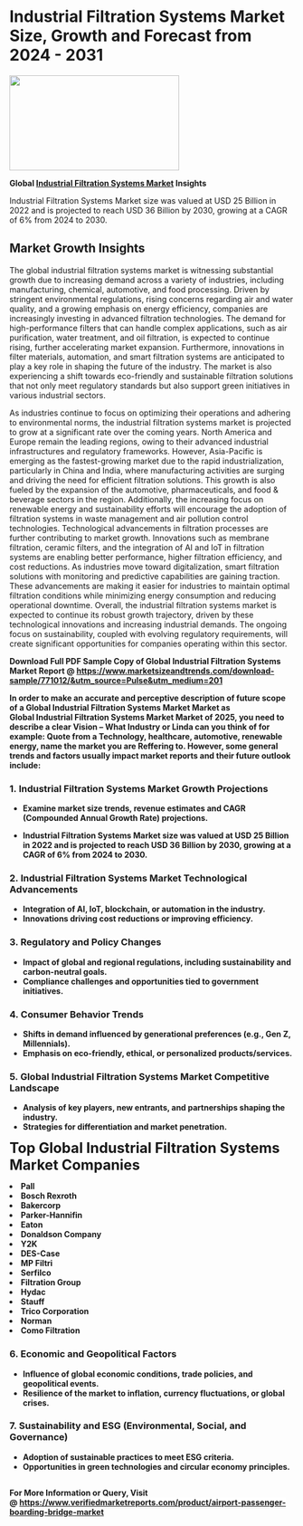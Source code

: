 <H1>Industrial Filtration Systems Market Size, Growth and Forecast from 2024 - 2031</H1><img class="aligncenter size-medium wp-image-584254" src="https://thirdeyenews.in/wp-content/uploads/2024/09/Global-Market-Research-300x168.jpeg" alt="" width="300" height="168" /><p><strong>Global&nbsp;<a href="https://www.marketsizeandtrends.com/download-sample/771012/&amp;utm_source=Pulse&amp;utm_medium=201">Industrial Filtration Systems Market</a> Insights</strong></p><p>Industrial Filtration Systems Market size was valued at USD 25 Billion in 2022 and is projected to reach USD 36 Billion by 2030, growing at a CAGR of 6% from 2024 to 2030.</p><p><h2>Market Growth Insights</h2> <p>The global industrial filtration systems market is witnessing substantial growth due to increasing demand across a variety of industries, including manufacturing, chemical, automotive, and food processing. Driven by stringent environmental regulations, rising concerns regarding air and water quality, and a growing emphasis on energy efficiency, companies are increasingly investing in advanced filtration technologies. The demand for high-performance filters that can handle complex applications, such as air purification, water treatment, and oil filtration, is expected to continue rising, further accelerating market expansion. Furthermore, innovations in filter materials, automation, and smart filtration systems are anticipated to play a key role in shaping the future of the industry. The market is also experiencing a shift towards eco-friendly and sustainable filtration solutions that not only meet regulatory standards but also support green initiatives in various industrial sectors. </p> <p><strong></strong></p> <p>As industries continue to focus on optimizing their operations and adhering to environmental norms, the industrial filtration systems market is projected to grow at a significant rate over the coming years. North America and Europe remain the leading regions, owing to their advanced industrial infrastructures and regulatory frameworks. However, Asia-Pacific is emerging as the fastest-growing market due to the rapid industrialization, particularly in China and India, where manufacturing activities are surging and driving the need for efficient filtration solutions. This growth is also fueled by the expansion of the automotive, pharmaceuticals, and food & beverage sectors in the region. Additionally, the increasing focus on renewable energy and sustainability efforts will encourage the adoption of filtration systems in waste management and air pollution control technologies. Technological advancements in filtration processes are further contributing to market growth. Innovations such as membrane filtration, ceramic filters, and the integration of AI and IoT in filtration systems are enabling better performance, higher filtration efficiency, and cost reductions. As industries move toward digitalization, smart filtration solutions with monitoring and predictive capabilities are gaining traction. These advancements are making it easier for industries to maintain optimal filtration conditions while minimizing energy consumption and reducing operational downtime. Overall, the industrial filtration systems market is expected to continue its robust growth trajectory, driven by these technological innovations and increasing industrial demands. The ongoing focus on sustainability, coupled with evolving regulatory requirements, will create significant opportunities for companies operating within this sector. <p><strong></p><p><span class=""><strong>Download Full PDF Sample Copy of Global Industrial Filtration Systems Market Report</strong> @ <a href="https://www.marketsizeandtrends.com/download-sample/771012/&amp;utm_source=Pulse&amp;utm_medium=201" target="_blank">https://www.marketsizeandtrends.com/download-sample/771012/&amp;utm_source=Pulse&amp;utm_medium=201</a></span></p><p>In order to make an accurate and perceptive description of future scope of a Global&nbsp;Industrial Filtration Systems Market Market as Global&nbsp;Industrial Filtration Systems Market Market of 2025, you need to describe a clear Vision &ndash; What Industry or Linda can you think of for example: Quote from a Technology, healthcare, automotive, renewable energy, name the market you are Reffering to. However, some general trends and factors usually impact market reports and their future outlook include:</p><h3>1.&nbsp;<strong>Industrial Filtration Systems Market Growth Projections</strong></h3><ul><li>Examine market size trends, revenue estimates and CAGR (Compounded Annual Growth Rate) projections.</li><li><p>Industrial Filtration Systems Market size was valued at USD 25 Billion in 2022 and is projected to reach USD 36 Billion by 2030, growing at a CAGR of 6% from 2024 to 2030.</p></li></ul><h3>2.&nbsp;<strong>Industrial Filtration Systems Market Technological Advancements</strong></h3><ul><li>Integration of AI, IoT, blockchain, or automation in the industry.</li><li>Innovations driving cost reductions or improving efficiency.</li></ul><h3>3.&nbsp;<strong>Regulatory and Policy Changes</strong></h3><ul><li>Impact of global and regional regulations, including sustainability and carbon-neutral goals.</li><li>Compliance challenges and opportunities tied to government initiatives.</li></ul><h3>4.&nbsp;<strong>Consumer Behavior Trends</strong></h3><ul><li>Shifts in demand influenced by generational preferences (e.g., Gen Z, Millennials).</li><li>Emphasis on eco-friendly, ethical, or personalized products/services.</li></ul><h3>5.&nbsp;<strong>Global Industrial Filtration Systems Market Competitive Landscape</strong></h3><ul><li>Analysis of key players, new entrants, and partnerships shaping the industry.</li><li>Strategies for differentiation and market penetration.</li></ul><p data-pm-slice="1 1 []"><span style="color: inherit; font-family: inherit; font-size: 25px;">Top Global Industrial Filtration Systems Market Companies</span></p><div class="" data-test-id=""><p><li>Pall</li><li> Bosch Rexroth</li><li> Bakercorp</li><li> Parker-Hannifin</li><li> Eaton</li><li> Donaldson Company</li><li> Y2K</li><li> DES-Case</li><li> MP Filtri</li><li> Serfilco</li><li> Filtration Group</li><li> Hydac</li><li> Stauff</li><li> Trico Corporation</li><li> Norman</li><li> Como Filtration</li></p></div><h3>6.&nbsp;<strong>Economic and Geopolitical Factors</strong></h3><ul><li>Influence of global economic conditions, trade policies, and geopolitical events.</li><li>Resilience of the market to inflation, currency fluctuations, or global crises.</li></ul><h3>7.&nbsp;<strong>Sustainability and ESG (Environmental, Social, and Governance)</strong></h3><ul><li>Adoption of sustainable practices to meet ESG criteria.</li><li>Opportunities in green technologies and circular economy principles.</li></ul><h2><strong style="font-size: 14px;">For More Information or Query, Visit @&nbsp;</strong><a style="background-color: #ffffff; font-size: 14px;" href="https://www.marketsizeandtrends.com/report/industrial-filtration-systems-market/" target="_blank">https://www.verifiedmarketreports.com/product/airport-passenger-boarding-bridge-market</a></h2>
